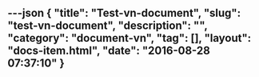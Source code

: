 ---json
{
    "title": "Test-vn-document",
    "slug": "test-vn-document",
    "description": "",
    "category": "document-vn",
    "tag": [],
    "layout": "docs-item.html",
    "date": "2016-08-28 07:37:10"
}
---
